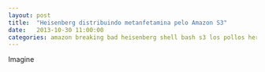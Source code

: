 ```yaml
---
layout: post
title:  "Heisenberg distribuindo metanfetamina pelo Amazon S3"
date:   2013-10-30 11:00:00
categories: amazon breaking bad heisenberg shell bash s3 los pollos hermanos
---
```


Imagine